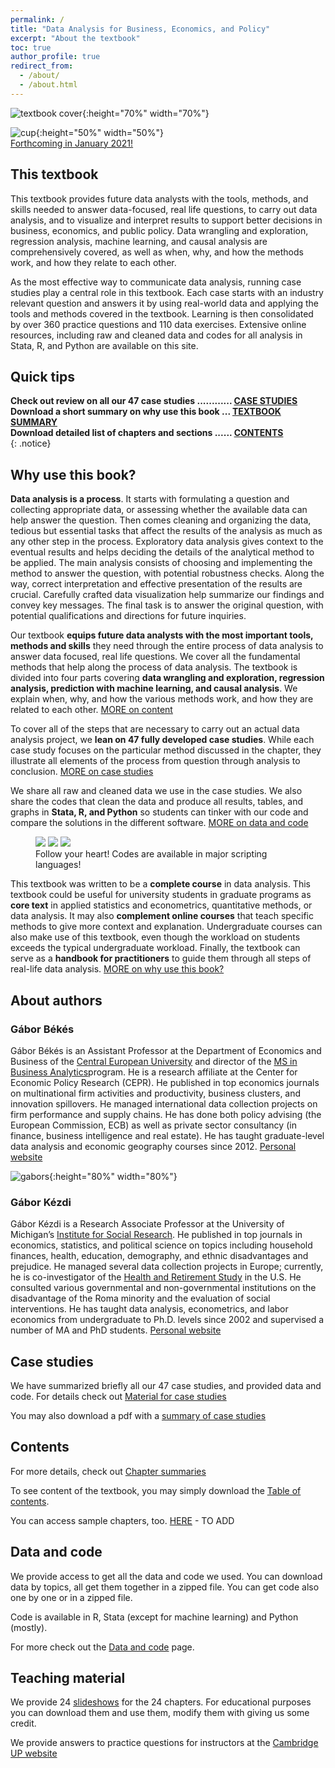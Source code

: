 ```yaml
---
permalink: /
title: "Data Analysis for Business, Economics, and Policy"
excerpt: "About the textbook"
toc: true
author_profile: true
redirect_from:
  - /about/
  - /about.html
---
```


![textbook cover](images/cover-highdef.jpg){:height="70%" width="70%"}



![cup](images/cup1.png){:height="50%" width="50%"}  
 [Forthcoming in January 2021!](https://www.cambridge.org/us/academic/subjects/economics/econometrics-statistics-and-mathematical-economics/data-analysis-business-economics-and-policy?format=HC)



## This textbook
This textbook provides future data analysts with the tools, methods, and skills needed to answer data-focused, real life questions, to carry out data analysis, and to visualize and interpret results to support better decisions in business, economics, and public policy.
Data wrangling and exploration, regression analysis, machine learning, and causal analysis are comprehensively covered, as well as when, why, and how the methods work, and how they relate to each other.

As the most effective way to communicate data analysis, running case studies play a central role in this textbook. Each case starts with an industry relevant question and answers it by using real-world data and applying the tools and methods covered in the textbook. Learning is then consolidated by over 360 practice questions and 110 data exercises. Extensive online resources, including raw and cleaned data and codes for all analysis in Stata, R, and Python are available on this site.



## Quick tips

**Check out review on all our 47 case studies ............ [CASE STUDIES](casestudies)**  
**Download a short summary on why use this book ... [TEXTBOOK SUMMARY](/files/bekes-kezdi-data-analysis-summary.pdf)**  
**Download detailed list of chapters and sections ...... [CONTENTS](/files/toc.pdf)**  
{: .notice}


## Why use this book?

**Data analysis is a process**. It starts with formulating a question and collecting appropriate data, or assessing whether the available data can help answer the question. Then comes cleaning and organizing the data, tedious but essential tasks that affect the results of the analysis as much as any other step in the process. Exploratory data analysis gives context to the eventual results and helps deciding the details of the analytical method to be applied. The main analysis consists of choosing and implementing the method to answer the question, with potential robustness checks. Along the way, correct interpretation and effective presentation of the results are crucial. Carefully crafted data visualization help summarize our findings and convey key messages. The final task is to answer the original question, with potential qualifications and directions for future inquiries.

Our textbook **equips future data analysts with the most important tools, methods and skills** they need through the entire process of data analysis to answer data focused, real life questions. We cover all the fundamental methods that help along the process of data analysis. The textbook is divided into four parts covering **data wrangling and exploration, regression analysis, prediction with machine learning, and causal analysis**. We explain when, why, and how the various methods work, and how they are related to each other. [MORE on content](/chapters)

To cover all of the steps that are necessary to carry out an actual data analysis project, we **lean on 47 fully developed case studies**. While each case study focuses on the particular method discussed in the chapter, they illustrate all elements of the process from question through analysis to conclusion. [MORE on case studies](casestudies)

We share all raw and cleaned data we use in the case studies. We also share the codes that clean the data and produce all results, tables, and graphs in **Stata, R, and Python** so students can tinker with our code and compare the solutions in the different software. [MORE on data and code](/data-and-code)


<figure class="third">
	<img src="/images/stata.png">
	<img src="/images/r.png">
	<img src="/images/python1.png">
	<figcaption>Follow your heart! Codes are available in major scripting languages! </figcaption>
</figure>

This textbook was written to be a **complete course** in data analysis. This textbook could be useful for university students in graduate programs as **core text** in applied statistics and econometrics, quantitative methods, or data analysis. It may also **complement online courses** that teach specific methods to give more context and explanation. Undergraduate courses can also make use of this textbook, even though the workload on students exceeds the typical undergraduate workload. Finally, the textbook can serve as a **handbook for practitioners** to guide them through all steps of real-life data analysis. [MORE on why use this book?](/whythisbook)


## About authors

### Gábor Békés
Gábor Békés is an Assistant Professor at the Department of Economics and Business of the [Central European University](https://economics.ceu.edu/) and director of the [MS in Business Analytics](https://economics.ceu.edu/program/master-science-business-analytics)program. He is a research affiliate at the Center for Economic Policy Research (CEPR). He published in top economics journals on multinational firm activities and productivity, business clusters, and innovation spillovers. He managed international data collection projects on firm performance and supply chains. He has done both policy advising (the European Commission, ECB) as well as private sector consultancy (in finance, business intelligence and real estate). He has taught graduate-level data analysis and economic geography courses since 2012. [Personal website](https://sites.google.com/site/bekesg)

![gabors](images/gaborok-balaton2a.png){:height="80%" width="80%"}


### Gábor Kézdi
Gábor Kézdi is a Research Associate Professor at the University of Michigan’s [Institute for Social Research](https://isr.umich.edu/). He published in top journals in economics, statistics, and political science on topics including household finances, health, education, demography, and ethnic disadvantages and prejudice. He managed several data collection projects in Europe; currently, he is co-investigator of the [Health and Retirement Study](https://hrs.isr.umich.edu/about) in the U.S.  He consulted various governmental and non-governmental institutions on the disadvantage of the Roma minority and the evaluation of social interventions. He has taught data analysis, econometrics, and labor economics from undergraduate to Ph.D. levels since 2002 and supervised a number of MA and PhD students.  [Personal website](https://sites.google.com/site/gaborkezdi)



## Case studies

We have summarized briefly all our 47 case studies, and provided data and code.
For details check out  [Material for case studies](/casestudies)

You may also download a pdf with a [summary of case studies](casestudy-summaries.pdf)


## Contents

For more details, check out [Chapter summaries](/chapters)

To see content of the textbook, you may simply download the [Table of contents](files/toc.pdf).

You can access sample chapters, too. [HERE](chapters) - TO ADD


## Data and code

We provide access to get all the data and code we used. You can download data by topics, all get them together in a zipped file. You can get code also one by one or in a zipped file.

Code is available in R, Stata (except for machine learning) and Python (mostly).

For more check out the [Data and code](/data-and-code) page.


## Teaching material

We provide 24 [slideshows](/materials) for the 24 chapters. For educational purposes you can download them and use them, modify them with giving us some credit.

We provide answers to practice questions for instructors at the [Cambridge UP website](link-to-cup)

